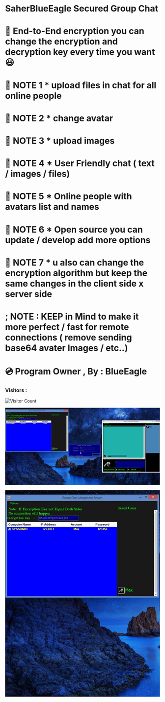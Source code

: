 # SaherBlueEagle Secured Group Chat
# 📌  End-to-End encryption you can change the encryption and decryption key every time you want 😃 
# 📌 NOTE 1 * upload files in chat for all online people
# 📌 NOTE 2 * change avatar 
# 📌 NOTE 3 * upload images 
# 📌 NOTE 4 * User Friendly chat ( text / images / files)
# 📌 NOTE 5 * Online people with avatars list and names 
# 📌 NOTE 6 * Open source you can update / develop add more options 
# 📌 NOTE 7 * u also can change the encryption algorithm but keep the same changes in the client side x server side 
#           ; NOTE : KEEP in Mind to make it more perfect / fast for remote connections ( remove sending base64 avater Images / etc..)


# 💿 Program Owner , By : BlueEagle
### Visitors :
![Visitor Count](https://profile-counter.glitch.me/SaherBlueEagle/count.svg)


<p align="center">

<p align="center">
<img src="https://github.com/SaherBlueEagle/Secured_Group_Chat/blob/main/client%20and%20server.jpg" ><br>


</p>

<p align="center">
<img src="https://github.com/SaherBlueEagle/Secured_Group_Chat/blob/main/server manager.jpg" ><br>

</p>

</p>

